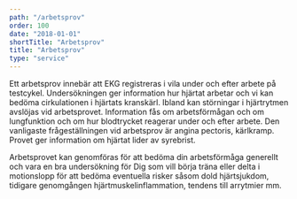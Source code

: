 ```yaml
---
path: "/arbetsprov"
order: 100
date: "2018-01-01"
shortTitle: "Arbetsprov"
title: "Arbetsprov"
type: "service"
---
```


Ett arbetsprov innebär att EKG registreras i vila under och efter arbete på testcykel. Undersökningen ger information hur hjärtat arbetar och vi kan bedöma cirkulationen i hjärtats kranskärl. Ibland kan störningar i hjärtrytmen avslöjas vid arbetsprovet. Information fås om arbetsförmågan och om lungfunktion och om hur blodtrycket reagerar under och efter arbete. Den vanligaste frågeställningen vid arbetsprov är angina pectoris, kärlkramp. Provet ger information om hjärtat lider av syrebrist.

Arbetsprovet kan genomföras för att bedöma din arbetsförmåga generellt och vara en bra undersökning för Dig som vill börja träna eller delta i motionslopp för att bedöma eventuella risker såsom dold hjärtsjukdom, tidigare genomgången hjärtmuskelinflammation, tendens till arrytmier mm.
